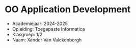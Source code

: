 # OO Application Development

- Academiejaar: 2024-2025
- Opleiding: Toegepaste Informatica
- Klasgroep: 1/2
- Naam: Xander Van Valckenborgh

